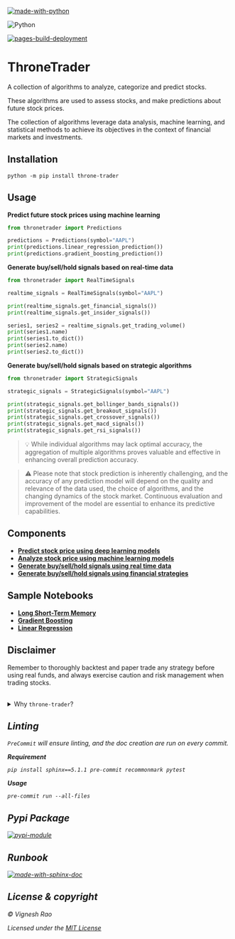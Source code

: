 [![made-with-python](https://img.shields.io/badge/Made%20with-Python-blue?style=for-the-badge&logo=Python)](https://python.org)

![Python](https://img.shields.io/badge/python-3.8%20%7C%203.9%20%7C%203.10%20%7C%203.11-orange)

[![pages-build-deployment](https://github.com/thevickypedia/throne-trader/actions/workflows/pages/pages-build-deployment/badge.svg)](https://github.com/thevickypedia/throne-trader/actions/workflows/pages/pages-build-deployment)

# ThroneTrader

A collection of algorithms to analyze, categorize and predict stocks.

These algorithms are used to assess stocks, and make predictions about future stock prices.

The collection of algorithms leverage data analysis, machine learning, and statistical methods to achieve its objectives in the context of financial markets and investments.

## Installation
```shell
python -m pip install throne-trader
```

## Usage
**Predict future stock prices using machine learning**
```python
from thronetrader import Predictions

predictions = Predictions(symbol="AAPL")
print(predictions.linear_regression_prediction())
print(predictions.gradient_boosting_prediction())
```

**Generate buy/sell/hold signals based on real-time data**
```python
from thronetrader import RealTimeSignals

realtime_signals = RealTimeSignals(symbol="AAPL")

print(realtime_signals.get_financial_signals())
print(realtime_signals.get_insider_signals())

series1, series2 = realtime_signals.get_trading_volume()
print(series1.name)
print(series1.to_dict())
print(series2.name)
print(series2.to_dict())
```

**Generate buy/sell/hold signals based on strategic algorithms**
```python
from thronetrader import StrategicSignals

strategic_signals = StrategicSignals(symbol="AAPL")

print(strategic_signals.get_bollinger_bands_signals())
print(strategic_signals.get_breakout_signals())
print(strategic_signals.get_crossover_signals())
print(strategic_signals.get_macd_signals())
print(strategic_signals.get_rsi_signals())
```

> :bulb: While individual algorithms may lack optimal accuracy, the aggregation of multiple algorithms proves valuable and effective in enhancing overall prediction accuracy.

> :warning: Please note that stock prediction is inherently challenging, and the accuracy of any prediction model will depend on the quality and relevance of the data used, the choice of algorithms, and the changing dynamics of the stock market. Continuous evaluation and improvement of the model are essential to enhance its predictive capabilities.

## Components
- [**Predict stock price using deep learning models**][dl_trade]
- [**Analyze stock price using machine learning models**][ml_trade]
- [**Generate buy/sell/hold signals using real time data**][realtime]
- [**Generate buy/sell/hold signals using financial strategies**][strategies]

## Sample Notebooks
- [**Long Short-Term Memory**][lstm]
- [**Gradient Boosting**][gradient]
- [**Linear Regression**][linear]

## Disclaimer
Remember to thoroughly backtest and paper trade any strategy before using real funds, and always exercise caution and risk management when trading stocks.

<br>

<details>
<summary>Why <code>throne-trader</code>?</summary>

<br>

<i>This name draws inspiration from the "Game of Thrones" series, where various characters vie for the Iron Throne, 
symbolizing power, wealth, and influence.
<br><br>
"ThroneTrader" signifies the algorithm's quest for dominance in the financial markets, much like the characters in the 
show strive to sit upon the Iron Throne.

</details>

## Linting
`PreCommit` will ensure linting, and the doc creation are run on every commit.

**Requirement**
```shell
pip install sphinx==5.1.1 pre-commit recommonmark pytest
```

**Usage**
```shell
pre-commit run --all-files
```

## Pypi Package
[![pypi-module](https://img.shields.io/badge/Software%20Repository-pypi-1f425f.svg)][pypi]

## Runbook
[![made-with-sphinx-doc](https://img.shields.io/badge/Code%20Docs-Sphinx-1f425f.svg)][docs]

## License & copyright

&copy; Vignesh Rao

Licensed under the [MIT License][license]

[dl_trade]: https://github.com/thevickypedia/throne-trader/blob/main/markdown/DL_ALGORITHMS.md
[ml_trade]: https://github.com/thevickypedia/throne-trader/blob/main/markdown/ML_ALGORITHMS.md
[realtime]: https://github.com/thevickypedia/throne-trader/blob/main/markdown/REALTIME.md
[strategies]: https://github.com/thevickypedia/throne-trader/blob/main/markdown/STRATEGIES.md
[license]: https://github.com/thevickypedia/throne-trader/blob/main/LICENSE
[docs]: https://thevickypedia.github.io/throne-trader/
[pypi]: https://pypi.org/project/throne-trader
[lstm]: https://github.com/thevickypedia/throne-trader/blob/main/notebook/lstm.ipynb
[gradient]: https://github.com/thevickypedia/throne-trader/blob/main/notebook/gradient_boosting.ipynb
[linear]: https://github.com/thevickypedia/throne-trader/blob/main/notebook/linear_regression.ipynb
